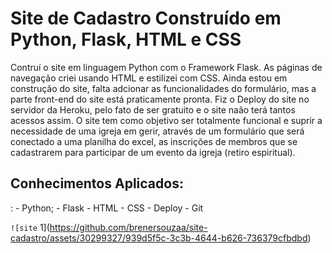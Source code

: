 <h1>Site de Cadastro Construído em Python, Flask, HTML e CSS</h1>

Contruí o site em linguagem Python com o Framework Flask. As páginas de navegação criei usando HTML e estilizei com CSS.
Ainda estou em construção do site, falta adcionar as funcionalidades do formulário, mas a parte front-end do site está praticamente pronta.
Fiz o Deploy do site no servidor da Heroku, pelo fato de ser gratuito e o site naão terá tantos acessos assim. 
O site tem como objetivo ser totalmente funcional e suprir a necessidade de uma igreja em gerir, através de um formulário que será conectado a uma 
planilha do excel, as inscrições de membros que se cadastrarem para participar de um evento da igreja (retiro espiritual). 

<h2>Conhecimentos Aplicados:</h2>:
- Python;
- Flask
- HTML
- CSS
- Deploy
- Git 

`![site` 1](https://github.com/brenersouzaa/site-cadastro/assets/30299327/939d5f5c-3c3b-4644-b626-736379cfbdbd)

